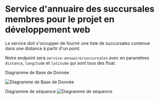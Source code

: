 # Service d'annuaire des succursales membres pour le projet en développement web
Le service doit s'occupper de fournir une liste de succursales contenue dans une distance à partir d'un point.

Notre endpoint sera `service-annuaire/succursales` avec en paramètres `distance`, `longitude` et `latitude` qui sont tous des float.

Diagramme de Base de Donnée

![Diagramme de Base de Donnée](DiagrammeBaseDeDonnée.PNG)

Diagramme de séquence
![Diagramme de séquence](DiagrammeSéquence.jpg)
